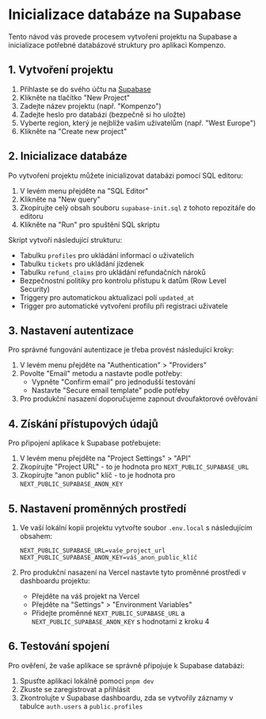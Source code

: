 # Inicializace databáze na Supabase

Tento návod vás provede procesem vytvoření projektu na Supabase a inicializace potřebné databázové struktury pro aplikaci Kompenzo.

## 1. Vytvoření projektu

1. Přihlaste se do svého účtu na [Supabase](https://supabase.com)
2. Klikněte na tlačítko "New Project"
3. Zadejte název projektu (např. "Kompenzo")
4. Zadejte heslo pro databázi (bezpečně si ho uložte)
5. Vyberte region, který je nejblíže vašim uživatelům (např. "West Europe")
6. Klikněte na "Create new project"

## 2. Inicializace databáze

Po vytvoření projektu můžete inicializovat databázi pomocí SQL editoru:

1. V levém menu přejděte na "SQL Editor"
2. Klikněte na "New query"
3. Zkopírujte celý obsah souboru `supabase-init.sql` z tohoto repozitáře do editoru
4. Klikněte na "Run" pro spuštění SQL skriptu

Skript vytvoří následující strukturu:
- Tabulku `profiles` pro ukládání informací o uživatelích
- Tabulku `tickets` pro ukládání jízdenek
- Tabulku `refund_claims` pro ukládání refundačních nároků
- Bezpečnostní politiky pro kontrolu přístupu k datům (Row Level Security)
- Triggery pro automatickou aktualizaci polí `updated_at`
- Trigger pro automatické vytvoření profilu při registraci uživatele

## 3. Nastavení autentizace

Pro správné fungování autentizace je třeba provést následující kroky:

1. V levém menu přejděte na "Authentication" > "Providers"
2. Povolte "Email" metodu a nastavte podle potřeby:
   - Vypněte "Confirm email" pro jednodušší testování
   - Nastavte "Secure email template" podle potřeby
3. Pro produkční nasazení doporučujeme zapnout dvoufaktorové ověřování

## 4. Získání přístupových údajů

Pro připojení aplikace k Supabase potřebujete:

1. V levém menu přejděte na "Project Settings" > "API"
2. Zkopírujte "Project URL" - to je hodnota pro `NEXT_PUBLIC_SUPABASE_URL`
3. Zkopírujte "anon public" klíč - to je hodnota pro `NEXT_PUBLIC_SUPABASE_ANON_KEY`

## 5. Nastavení proměnných prostředí

1. Ve vaší lokální kopii projektu vytvořte soubor `.env.local` s následujícím obsahem:
   ```
   NEXT_PUBLIC_SUPABASE_URL=vaše_project_url
   NEXT_PUBLIC_SUPABASE_ANON_KEY=váš_anon_public_klíč
   ```

2. Pro produkční nasazení na Vercel nastavte tyto proměnné prostředí v dashboardu projektu:
   - Přejděte na váš projekt na Vercel
   - Přejděte na "Settings" > "Environment Variables"
   - Přidejte proměnné `NEXT_PUBLIC_SUPABASE_URL` a `NEXT_PUBLIC_SUPABASE_ANON_KEY` s hodnotami z kroku 4

## 6. Testování spojení

Pro ověření, že vaše aplikace se správně připojuje k Supabase databázi:

1. Spusťte aplikaci lokálně pomocí `pnpm dev`
2. Zkuste se zaregistrovat a přihlásit
3. Zkontrolujte v Supabase dashboardu, zda se vytvořily záznamy v tabulce `auth.users` a `public.profiles` 